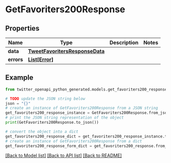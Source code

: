 # GetFavoriters200Response


## Properties

Name | Type | Description | Notes
------------ | ------------- | ------------- | -------------
**data** | [**TweetFavoritersResponseData**](TweetFavoritersResponseData.md) |  | 
**errors** | [**List[Error]**](Error.md) |  | 

## Example

```python
from twitter_openapi_python_generated.models.get_favoriters200_response import GetFavoriters200Response

# TODO update the JSON string below
json = "{}"
# create an instance of GetFavoriters200Response from a JSON string
get_favoriters200_response_instance = GetFavoriters200Response.from_json(json)
# print the JSON string representation of the object
print(GetFavoriters200Response.to_json())

# convert the object into a dict
get_favoriters200_response_dict = get_favoriters200_response_instance.to_dict()
# create an instance of GetFavoriters200Response from a dict
get_favoriters200_response_form_dict = get_favoriters200_response.from_dict(get_favoriters200_response_dict)
```
[[Back to Model list]](../README.md#documentation-for-models) [[Back to API list]](../README.md#documentation-for-api-endpoints) [[Back to README]](../README.md)


